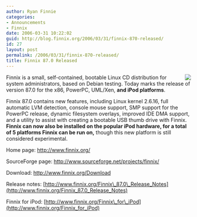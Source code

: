```yaml
---
author: Ryan Finnie
categories:
- Announcements
- Finnix
date: 2006-03-31 10:22:02
guid: http://blog.finnix.org/2006/03/31/finnix-870-released/
id: 27
layout: post
permalink: /2006/03/31/finnix-870-released/
title: Finnix 87.0 Released
---
```

[<img src="/blog-media/2008/06/finnix-ipod-300x267.jpg" align="right" border="0" />](http://www.finnix.org/Finnix_for_iPod)Finnix is a small, self-contained, bootable Linux CD distribution for system administrators, based on Debian testing. Today marks the release of version 87.0 for the x86, PowerPC, UML/Xen, **and iPod platforms**. 

Finnix 87.0 contains new features, including Linux kernel 2.6.16, full automatic LVM detection, console mouse support, SMP support for the PowerPC release, dynamic filesystem overlays, improved IDE DMA support, and a utility to assist with creating a bootable USB thumb drive with Finnix. **Finnix can now also be installed on the popular iPod hardware, for a total of 5 platforms Finnix can be run on,** though this new platform is still considered experimental.

Home page: <http://www.finnix.org/>
  
SourceForge page: <http://www.sourceforge.net/projects/finnix/>
  
Download: <http://www.finnix.org/Download>
  
Release notes: [http://www.finnix.org/Finnix\_87.0\_Release_Notes](http://www.finnix.org/Finnix_87.0_Release_Notes)
  
Finnix for iPod: [http://www.finnix.org/Finnix\_for\_iPod](http://www.finnix.org/Finnix_for_iPod)
